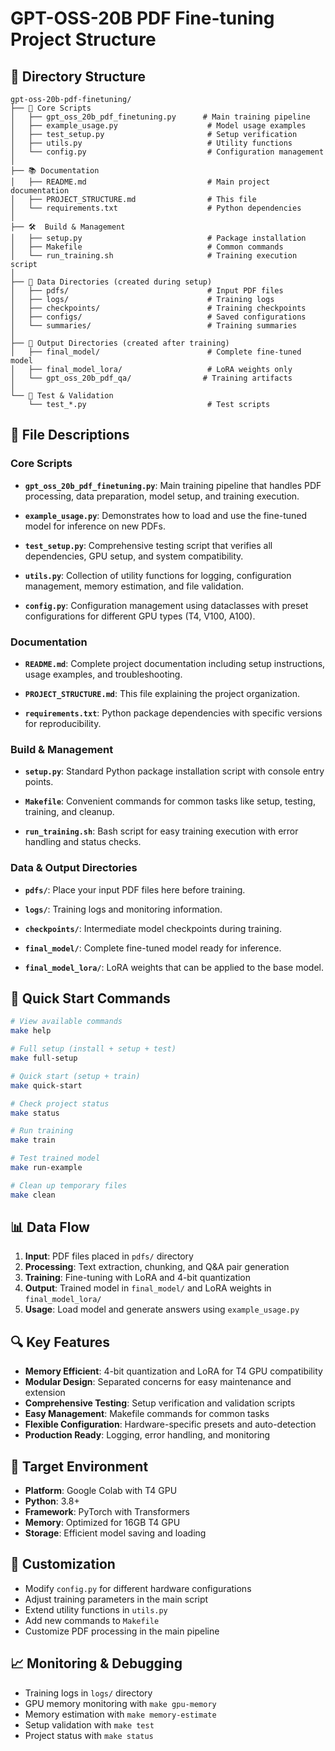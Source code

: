 # GPT-OSS-20B PDF Fine-tuning Project Structure

## 📁 Directory Structure

```
gpt-oss-20b-pdf-finetuning/
├── 📄 Core Scripts
│   ├── gpt_oss_20b_pdf_finetuning.py      # Main training pipeline
│   ├── example_usage.py                    # Model usage examples
│   ├── test_setup.py                       # Setup verification
│   ├── utils.py                            # Utility functions
│   └── config.py                           # Configuration management
│
├── 📚 Documentation
│   ├── README.md                           # Main project documentation
│   ├── PROJECT_STRUCTURE.md                # This file
│   └── requirements.txt                    # Python dependencies
│
├── 🛠️  Build & Management
│   ├── setup.py                            # Package installation
│   ├── Makefile                            # Common commands
│   └── run_training.sh                     # Training execution script
│
├── 📁 Data Directories (created during setup)
│   ├── pdfs/                               # Input PDF files
│   ├── logs/                               # Training logs
│   ├── checkpoints/                        # Training checkpoints
│   ├── configs/                            # Saved configurations
│   └── summaries/                          # Training summaries
│
├── 🎯 Output Directories (created after training)
│   ├── final_model/                        # Complete fine-tuned model
│   ├── final_model_lora/                   # LoRA weights only
│   └── gpt_oss_20b_pdf_qa/                # Training artifacts
│
└── 🧪 Test & Validation
    └── test_*.py                           # Test scripts
```

## 🔧 File Descriptions

### Core Scripts

- **`gpt_oss_20b_pdf_finetuning.py`**: Main training pipeline that handles PDF processing, data preparation, model setup, and training execution.

- **`example_usage.py`**: Demonstrates how to load and use the fine-tuned model for inference on new PDFs.

- **`test_setup.py`**: Comprehensive testing script that verifies all dependencies, GPU setup, and system compatibility.

- **`utils.py`**: Collection of utility functions for logging, configuration management, memory estimation, and file validation.

- **`config.py`**: Configuration management using dataclasses with preset configurations for different GPU types (T4, V100, A100).

### Documentation

- **`README.md`**: Complete project documentation including setup instructions, usage examples, and troubleshooting.

- **`PROJECT_STRUCTURE.md`**: This file explaining the project organization.

- **`requirements.txt`**: Python package dependencies with specific versions for reproducibility.

### Build & Management

- **`setup.py`**: Standard Python package installation script with console entry points.

- **`Makefile`**: Convenient commands for common tasks like setup, testing, training, and cleanup.

- **`run_training.sh`**: Bash script for easy training execution with error handling and status checks.

### Data & Output Directories

- **`pdfs/`**: Place your input PDF files here before training.

- **`logs/`**: Training logs and monitoring information.

- **`checkpoints/`**: Intermediate model checkpoints during training.

- **`final_model/`**: Complete fine-tuned model ready for inference.

- **`final_model_lora/`**: LoRA weights that can be applied to the base model.

## 🚀 Quick Start Commands

```bash
# View available commands
make help

# Full setup (install + setup + test)
make full-setup

# Quick start (setup + train)
make quick-start

# Check project status
make status

# Run training
make train

# Test trained model
make run-example

# Clean up temporary files
make clean
```

## 📊 Data Flow

1. **Input**: PDF files placed in `pdfs/` directory
2. **Processing**: Text extraction, chunking, and Q&A pair generation
3. **Training**: Fine-tuning with LoRA and 4-bit quantization
4. **Output**: Trained model in `final_model/` and LoRA weights in `final_model_lora/`
5. **Usage**: Load model and generate answers using `example_usage.py`

## 🔍 Key Features

- **Memory Efficient**: 4-bit quantization and LoRA for T4 GPU compatibility
- **Modular Design**: Separated concerns for easy maintenance and extension
- **Comprehensive Testing**: Setup verification and validation scripts
- **Easy Management**: Makefile commands for common tasks
- **Flexible Configuration**: Hardware-specific presets and auto-detection
- **Production Ready**: Logging, error handling, and monitoring

## 🎯 Target Environment

- **Platform**: Google Colab with T4 GPU
- **Python**: 3.8+
- **Framework**: PyTorch with Transformers
- **Memory**: Optimized for 16GB T4 GPU
- **Storage**: Efficient model saving and loading

## 🔧 Customization

- Modify `config.py` for different hardware configurations
- Adjust training parameters in the main script
- Extend utility functions in `utils.py`
- Add new commands to `Makefile`
- Customize PDF processing in the main pipeline

## 📈 Monitoring & Debugging

- Training logs in `logs/` directory
- GPU memory monitoring with `make gpu-memory`
- Memory estimation with `make memory-estimate`
- Setup validation with `make test`
- Project status with `make status`
